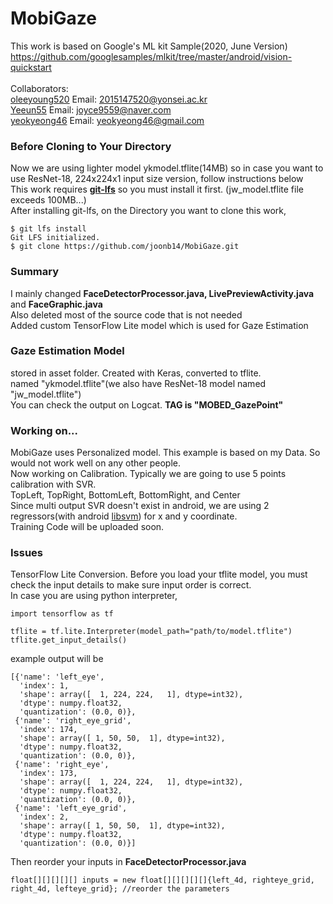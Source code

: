 # MobiGaze
This work is based on Google's ML kit Sample(2020, June Version)<br>
https://github.com/googlesamples/mlkit/tree/master/android/vision-quickstart <br><br>
Collaborators: <br>
<a href="https://github.com/oleeyoung520?tab=repositories">oleeyoung520</a> Email: 2015147520@yonsei.ac.kr <br>
<a href="https://github.com/Yeeun55">Yeeun55</a> Email: joyce9559@naver.com <br>
<a href="https://github.com/yeokyeong46">yeokyeong46</a> Email: yeokyeong46@gmail.com <br>
### Before Cloning to Your Directory
Now we are using lighter model ykmodel.tflite(14MB) so in case you want to use ResNet-18, 224x224x1 input size version, follow instructions below<br>
This work requires <a href="https://git-lfs.github.com/"><b>git-lfs</b></a> so you must install it first. (jw_model.tflite file exceeds 100MB...)<br>
After installing git-lfs, on the Directory you want to clone this work, <br>
<pre><code>$ git lfs install
Git LFS initialized.
$ git clone https://github.com/joonb14/MobiGaze.git
</code></pre>
### Summary
I mainly changed <b>FaceDetectorProcessor.java, LivePreviewActivity.java</b> and <b>FaceGraphic.java</b> <br>
Also deleted most of the source code that is not needed<br>
Added custom TensorFlow Lite model which is used for Gaze Estimation<br>
### Gaze Estimation Model
stored in asset folder. Created with Keras, converted to tflite.<br>
named "ykmodel.tflite"(we also have ResNet-18 model named "jw_model.tflite")<br>
You can check the output on Logcat. <b>TAG is "MOBED_GazePoint"</b><br>
### Working on...
MobiGaze uses Personalized model. This example is based on my Data. So would not work well on any other people.<br>
Now working on Calibration. Typically we are going to use 5 points calibration with SVR.<br>
TopLeft, TopRight, BottomLeft, BottomRight, and Center<br>
Since multi output SVR doesn't exist in android, we are using 2 regressors(with android <a href="https://github.com/yctung/AndroidLibSVM">libsvm</a>) for x and y coordinate.<br>
Training Code will be uploaded soon.
### Issues
TensorFlow Lite Conversion. Before you load your tflite model, you must check the input details to make sure input order is correct.<br>
In case you are using python interpreter,
<pre><code>import tensorflow as tf

tflite = tf.lite.Interpreter(model_path="path/to/model.tflite")
tflite.get_input_details()
</code></pre>
example output will be
<pre><code>[{'name': 'left_eye',
  'index': 1,
  'shape': array([  1, 224, 224,   1], dtype=int32),
  'dtype': numpy.float32,
  'quantization': (0.0, 0)},
 {'name': 'right_eye_grid',
  'index': 174,
  'shape': array([ 1, 50, 50,  1], dtype=int32),
  'dtype': numpy.float32,
  'quantization': (0.0, 0)},
 {'name': 'right_eye',
  'index': 173,
  'shape': array([  1, 224, 224,   1], dtype=int32),
  'dtype': numpy.float32,
  'quantization': (0.0, 0)},
 {'name': 'left_eye_grid',
  'index': 2,
  'shape': array([ 1, 50, 50,  1], dtype=int32),
  'dtype': numpy.float32,
  'quantization': (0.0, 0)}]
</code></pre>
Then reorder your inputs in <b>FaceDetectorProcessor.java</b>
<pre><code>float[][][][][] inputs = new float[][][][][]{left_4d, righteye_grid, right_4d, lefteye_grid}; //reorder the parameters
</code></pre>
